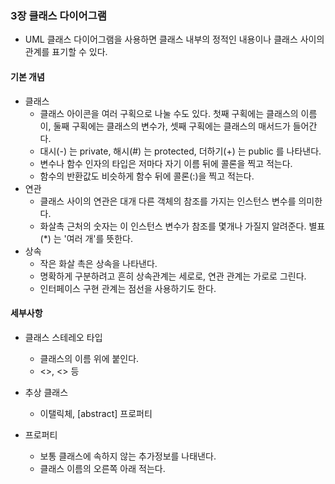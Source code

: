 ### 3장 클래스 다이어그램

* UML 클래스 다이어그램을 사용하면 클래스 내부의 정적인 내용이나 클래스 사이의 관계를 표기할 수 있다.

#### 기본 개념
* 클래스 
    * 클래스 아이콘을 여러 구획으로 나눌 수도 있다. 첫째 구획에는 클래스의 이름이, 둘째 구획에는 클래스의 변수가, 셋째 구획에는 클래스의 매서드가 들어간다.
    * 대시(-) 는 private, 해시(#) 는 protected, 더하기(+) 는 public 를 나타낸다.
    * 변수나 함수 인자의 타입은 저마다 자기 이름 뒤에 콜론을 찍고 적는다.
    * 함수의 반환값도 비슷하게 함수 뒤에 콜론(:)을 찍고 적는다.
* 연관
    * 클래스 사이의 연관은 대개 다른 객체의 참조를 가지는 인스턴스 변수를 의미한다.
    * 화살촉 근처의 숫자는 이 인스턴스 변수가 참조를 몇개나 가질지 알려준다. 별표(*) 는 '여러 개'를 뜻한다.
* 상속
    * 작은 화살 촉은 상속을 나타낸다.
    * 명확하게 구분하려고 흔히 상속관계는 세로로, 연관 관계는 가로로 그린다.
    * 인터페이스 구현 관계는 점선을 사용하기도 한다.
    
#### 세부사항
* 클래스 스테레오 타입
    * 클래스의 이름 위에 붙인다. 
    * <<interface>>, <<utility>> 등
    
* 추상 클래스 
    * 이탤릭체, [abstract] 프로퍼티

* 프로퍼티
    * 보통 클래스에 속하지 않는 추가정보를 나태낸다.
    * 클래스 이름의 오른쪽 아래 적는다.